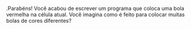 .Parabéns! Você acabou de escrever um programa que coloca uma bola vermelha na célula atual. Você imagina como é feito para colocar muitas bolas de cores diferentes?

